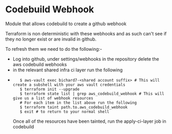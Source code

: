 # Codebuild Webhook

Module that allows codebuild to create a github webhook

Terraform is non deterministic with these webhooks and as such can't see if they no longer exist or are invalid in github.

To refresh them we need to do the following:-

- Log into github, under settings/webhooks in the repository delete the aws codebuild webhooks
- in the relevant shared infra ci layer run the following
- ```shell
     $ aws-vault exec bichard7-<shared account suffix> # This will create a subshell with your aws vault credentials
     $ terraform init --upgrade
     $ terraform state list | grep aws_codebuild_webhook # This will give us a list of webhook resources
     # For each item in the list above run the following
     $ terraform taint path.to.aws_codebuild_webhook
     $ exit # to return to your normal shell
  ```
  Once all of the resources have been tainted, run the apply-ci-layer job in codebuild
